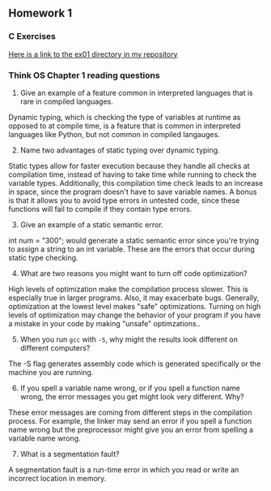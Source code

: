 ## Homework 1

### C Exercises

[Here is a link to the ex01 directory in my repository](https://github.com/adeaver/ExercisesInC/tree/master/exercises/ex01)

### Think OS Chapter 1 reading questions

1) Give an example of a feature common in interpreted languages that is rare in compiled languages.

Dynamic typing, which is checking the type of variables at runtime as opposed to at compile time, is a feature that is common in interpreted languages like Python, but not common in compiled langauges.

2) Name two advantages of static typing over dynamic typing.

Static types allow for faster execution because they handle all checks at compilation time, instead of having to take time while running to check the variable types. Additionally, this compilation time check leads to an increase in space, since the program doesn't have to save variable names. A bonus is that it allows you to avoid type errors in untested code, since these functions will fail to compile if they contain type errors.

3) Give an example of a static semantic error.

int num = "300"; would generate a static semantic error since you're trying to assign a string to an int variable. These are the errors that occur during static type checking.

4) What are two reasons you might want to turn off code optimization?

High levels of optimization make the compilation process slower. This is especially true in larger programs. Also, it may exacerbate bugs. Generally, optimization at the lowest level makes "safe" optimizations. Turning on high levels of optimization may change the behavior of your program if you have a mistake in your code by making "unsafe" optimzations..

5) When you run `gcc` with `-S`, why might the results look different on different computers?

The -S flag generates assembly code which is generated specifically or the machine you are running.

6) If you spell a variable name wrong, or if you spell a function name wrong, 
the error messages you get might look very different.  Why?

These error messages are coming from different steps in the compilation process. For example, the linker may send an error if you spell a function name wrong but the preprocessor might give you an error from spelling a variable name wrong.

7) What is a segmentation fault?

A segmentation fault is a run-time error in which you read or write an incorrect location in memory.
